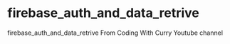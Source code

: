 # firebase_auth_and_data_retrive
 firebase_auth_and_data_retrive
From Coding With Curry Youtube channel
